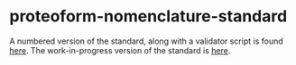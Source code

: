 # proteoform-nomenclature-standard

A numbered version of the standard, along with a validator script is found [here](https://github.com/topdownproteomics/proteoform-nomenclature-standard/releases).
The work-in-progress version of the standard is [here](https://github.com/topdownproteomics/proteoform-nomenclature-standard/blob/master/Standard.md).



